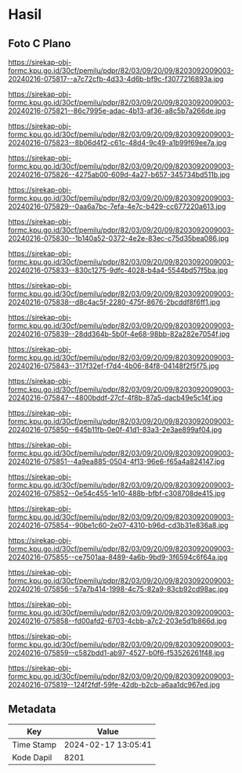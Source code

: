 # Hasil

## Foto C Plano

https://sirekap-obj-formc.kpu.go.id/30cf/pemilu/pdpr/82/03/09/20/09/8203092009003-20240216-075817--a7c72cfb-4d33-4d6b-bf9c-f3077216893a.jpg

https://sirekap-obj-formc.kpu.go.id/30cf/pemilu/pdpr/82/03/09/20/09/8203092009003-20240216-075821--86c7995e-adac-4b13-af36-a8c5b7a266de.jpg

https://sirekap-obj-formc.kpu.go.id/30cf/pemilu/pdpr/82/03/09/20/09/8203092009003-20240216-075823--8b06d4f2-c61c-48d4-9c49-a1b99f69ee7a.jpg

https://sirekap-obj-formc.kpu.go.id/30cf/pemilu/pdpr/82/03/09/20/09/8203092009003-20240216-075826--4275ab00-609d-4a27-b657-345734bd511b.jpg

https://sirekap-obj-formc.kpu.go.id/30cf/pemilu/pdpr/82/03/09/20/09/8203092009003-20240216-075829--0aa6a7bc-7efa-4e7c-b429-cc677220a613.jpg

https://sirekap-obj-formc.kpu.go.id/30cf/pemilu/pdpr/82/03/09/20/09/8203092009003-20240216-075830--1b140a52-0372-4e2e-83ec-c75d35bea086.jpg

https://sirekap-obj-formc.kpu.go.id/30cf/pemilu/pdpr/82/03/09/20/09/8203092009003-20240216-075833--830c1275-9dfc-4028-b4a4-5544bd57f5ba.jpg

https://sirekap-obj-formc.kpu.go.id/30cf/pemilu/pdpr/82/03/09/20/09/8203092009003-20240216-075838--d8c4ac5f-2280-475f-8676-2bcddf8f6ff1.jpg

https://sirekap-obj-formc.kpu.go.id/30cf/pemilu/pdpr/82/03/09/20/09/8203092009003-20240216-075839--28dd364b-5b0f-4e68-98bb-82a282e7054f.jpg

https://sirekap-obj-formc.kpu.go.id/30cf/pemilu/pdpr/82/03/09/20/09/8203092009003-20240216-075843--317f32ef-f7d4-4b06-84f8-04148f2f5f75.jpg

https://sirekap-obj-formc.kpu.go.id/30cf/pemilu/pdpr/82/03/09/20/09/8203092009003-20240216-075847--4800bddf-27cf-4f8b-87a5-dacb49e5c14f.jpg

https://sirekap-obj-formc.kpu.go.id/30cf/pemilu/pdpr/82/03/09/20/09/8203092009003-20240216-075850--645b11fb-0e0f-41d1-83a3-2e3ae899af04.jpg

https://sirekap-obj-formc.kpu.go.id/30cf/pemilu/pdpr/82/03/09/20/09/8203092009003-20240216-075851--4a9ea885-0504-4f13-96e6-f65a4a824147.jpg

https://sirekap-obj-formc.kpu.go.id/30cf/pemilu/pdpr/82/03/09/20/09/8203092009003-20240216-075852--0e54c455-1e10-488b-bfbf-c308708de415.jpg

https://sirekap-obj-formc.kpu.go.id/30cf/pemilu/pdpr/82/03/09/20/09/8203092009003-20240216-075854--90be1c60-2e07-4310-b96d-cd3b31e836a8.jpg

https://sirekap-obj-formc.kpu.go.id/30cf/pemilu/pdpr/82/03/09/20/09/8203092009003-20240216-075855--ce7501aa-8489-4a6b-9bd9-3f6594c6f64a.jpg

https://sirekap-obj-formc.kpu.go.id/30cf/pemilu/pdpr/82/03/09/20/09/8203092009003-20240216-075856--57a7b414-1998-4c75-82a9-83cb92cd98ac.jpg

https://sirekap-obj-formc.kpu.go.id/30cf/pemilu/pdpr/82/03/09/20/09/8203092009003-20240216-075858--fd00afd2-6703-4cbb-a7c2-203e5d1b866d.jpg

https://sirekap-obj-formc.kpu.go.id/30cf/pemilu/pdpr/82/03/09/20/09/8203092009003-20240216-075859--c582bdd1-ab97-4527-b0f6-f53526261f48.jpg

https://sirekap-obj-formc.kpu.go.id/30cf/pemilu/pdpr/82/03/09/20/09/8203092009003-20240216-075819--124f2fdf-59fe-42db-b2cb-a6aa1dc967ed.jpg


## Metadata

| Key        | Value               |
| ---------- | ------------------- |
| Time Stamp | 2024-02-17 13:05:41 |
| Kode Dapil | 8201                |



